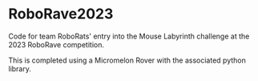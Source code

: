 # RoboRave2023

Code for team RoboRats' entry into the Mouse Labyrinth challenge at the 2023 RoboRave competition.

This is completed using a Micromelon Rover with the associated python library.
